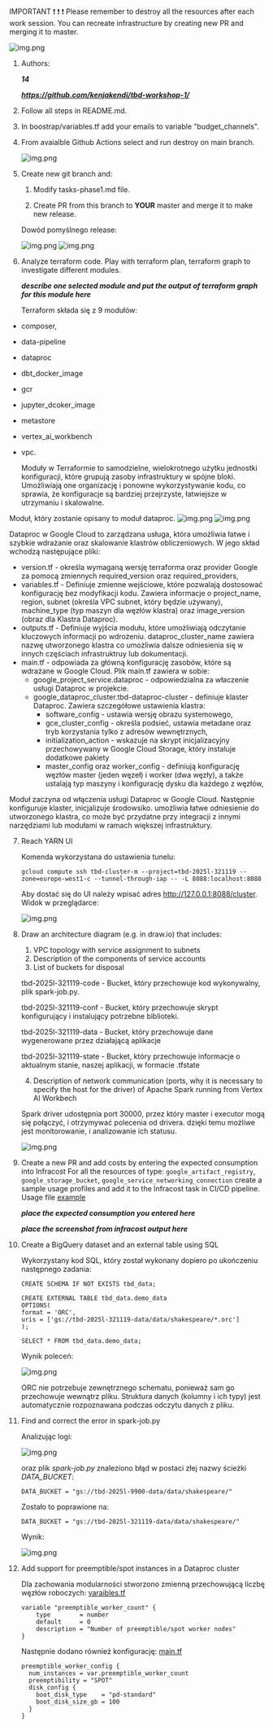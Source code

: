 IMPORTANT ❗ ❗ ❗ Please remember to destroy all the resources after each work session. You can recreate infrastructure by creating new PR and merging it to master.

![img.png](doc/figures/destroy.png)

1. Authors:

   ***14***

   ***https://github.com/kenjakendi/tbd-workshop-1/***

2. Follow all steps in README.md.

3. In boostrap/variables.tf add your emails to variable "budget_channels".

4. From avaialble Github Actions select and run destroy on main branch.

    ![img.png](doc/figures/destroy_master.png)

5. Create new git branch and:
    1. Modify tasks-phase1.md file.

    2. Create PR from this branch to **YOUR** master and merge it to make new release.

    Dowód pomyślnego release:

   ![img.png](doc/figures/UdanyRelease.png)
   ![img.png](doc/figures/UdanyRelease2.png)

6. Analyze terraform code. Play with terraform plan, terraform graph to investigate different modules.

    ***describe one selected module and put the output of terraform graph for this module here***

    Terraform składa się z 9 modułów:
- composer,
- data-pipeline
- dataproc
- dbt_docker_image
- gcr
- jupyter_dcoker_image
- metastore
- vertex_ai_workbench
- vpc.

   Moduły w Terraformie to samodzielne, wielokrotnego użytku jednostki konfiguracji, które grupują zasoby infrastruktury w spójne bloki. Umożliwiają one organizację i ponowne wykorzystywanie kodu, co sprawia, że konfiguracje są bardziej przejrzyste, łatwiejsze w utrzymaniu i skalowalne.

 Moduł, który zostanie opisany to moduł dataproc.
 ![img.png](doc/figures/dataproc.png)
![img.png](doc/figures/graph.png)


  Dataproc w Google Cloud to zarządzana usługa, która umożliwia łatwe i szybkie wdrażanie oraz skalowanie klastrów obliczeniowych. W jego skład wchodzą następujące pliki:
- version.tf - określa wymaganą wersję terraforma oraz provider Google za pomocą zmiennych required_version oraz required_providers,
- variables.tf - Definiuje zmienne wejściowe, które pozwalają dostosować konfigurację bez modyfikacji kodu. Zawiera informacje o project_name, region, subnet (określa VPC subnet, który będzie używany), machine_type (typ maszyn dla węzłów klastra) oraz image_version (obraz dla Klastra Dataproc).
- outputs.tf - Definiuje wyjścia modułu, które umożliwiają odczytanie kluczowych informacji po wdrożeniu. dataproc_cluster_name zawiera nazwę utworzonego klastra co umożliwia dalsze odniesienia się w innych częściach infrastruktruy lub dokumentacji.
- main.tf - odpowiada za główną konfigurację zasobów, które są wdrażane w Google Cloud.
Plik main.tf zawiera w sobie:
    - google_project_service.dataproc - odpowiedzialna za właczenie usługi Dataproc w projekcie.
    - google_dataproc_cluster.tbd-dataproc-cluster - definiuje klaster Dataproc. Zawiera szczegółowe ustawienia klastra:
	    - software_config - ustawia wersję obrazu systemowego,
	    - gce_cluster_config - określa podsieć, ustawia metadane oraz tryb korzystania tylko z adresów wewnętrznych,
	    - initialization_action - wskazuje na skrypt inicjalizacyjny przechowywany w Google Cloud Storage, który instaluje dodatkowe pakiety
	    - master_config oraz worker_config - definiują konfigurację węzłów master (jeden węzeł) i worker (dwa węzły), a także ustalają typ maszyny i konfigurację dysku dla każdego z węzłów,

Moduł zaczyna od włączenia usługi Dataproc w Google Cloud.  Następnie konfiguruje klaster, inicjalizuje środowsiko. umożliwia łatwe odniesienie do utworzonego klastra, co może być przydatne przy integracji z innymi narzędziami lub modułami w ramach większej infrastruktury.

7. Reach YARN UI

   Komenda wykorzystana do ustawienia tunelu:

    ``` gcloud compute ssh tbd-cluster-m --project=tbd-2025l-321119 --zone=europe-west1-c --tunnel-through-iap -- -L 8088:localhost:8088 ```

    Aby dostać się do UI należy wpisać adres http://127.0.0.1:8088/cluster. Widok w przeglądarce:

    ![img.png](doc/figures/hadoop.png)

8. Draw an architecture diagram (e.g. in draw.io) that includes:
    1. VPC topology with service assignment to subnets
    2. Description of the components of service accounts
    3. List of buckets for disposal

    tbd-2025l-321119-code - Bucket, który przechowuje kod wykonywalny, plik spark-job.py.

    tbd-2025l-321119-conf - Bucket, który przechowuje skrypt konfigurujący i instalujący potrzebne biblioteki.

    tbd-2025l-321119-data - Bucket, który przechowuje dane wygenerowane przez działającą aplikacje

    tbd-2025l-321119-state - Bucket, który przechowuje informacje o aktualnym stanie, naszej aplikacji, w formacie .tfstate

    4. Description of network communication (ports, why it is necessary to specify the host for the driver) of Apache Spark running from Vertex AI Workbech

    Spark driver udostępnia port 30000, przez który master i executor mogą się połączyć, i otrzymywać polecenia od drivera. dzięki temu możliwe jest monitorowanie, i analizowanie ich statusu.

    ![img.png](doc/figures/diagram.png)

9. Create a new PR and add costs by entering the expected consumption into Infracost
For all the resources of type: `google_artifact_registry`, `google_storage_bucket`, `google_service_networking_connection`
create a sample usage profiles and add it to the Infracost task in CI/CD pipeline. Usage file [example](https://github.com/infracost/infracost/blob/master/infracost-usage-example.yml)

   ***place the expected consumption you entered here***

   ***place the screenshot from infracost output here***

10. Create a BigQuery dataset and an external table using SQL

    Wykorzystany kod SQL, który został wykonany dopiero po ukończeniu następnego zadania:

    ```
    CREATE SCHEMA IF NOT EXISTS tbd_data;

    CREATE EXTERNAL TABLE tbd_data.demo_data
    OPTIONS(
    format = 'ORC',
    uris = ['gs://tbd-2025l-321119-data/data/shakespeare/*.orc']
    );

    SELECT * FROM tbd_data.demo_data;
    ```

    Wynik poleceń:

    ![img.png](doc/figures/bigquery.png)

    ORC nie potrzebuje zewnętrznego schematu, ponieważ sam go przechowuje wewnątrz pliku. Struktura danych (kolumny i ich typy) jest automatycznie rozpoznawana podczas odczytu danych z pliku.

11. Find and correct the error in spark-job.py

    Analizując logi:

    ![img.png](doc/figures/spark_job_logs.png)

    oraz plik *spark-job.py* znaleziono błąd w postaci złej nazwy ścieżki *DATA_BUCKET*:

    ``` DATA_BUCKET = "gs://tbd-2025l-9900-data/data/shakespeare/" ```

    Zostało to poprawione na:

    ``` DATA_BUCKET = "gs://tbd-2025l-321119-data/data/shakespeare/" ```

    Wynik:

    ![img.png](doc/figures/spark_job_success.png)

12. Add support for preemptible/spot instances in a Dataproc cluster

    Dla zachowania modularności stworzono zmienną przechowującą liczbę węzłów roboczych: [varaibles.tf](https://github.com/kenjakendi/tbd-workshop-1/blob/master/modules/dataproc/variables.tf)

    ```
    variable "preemptible_worker_count" {
        type        = number
        default     = 0
        description = "Number of preemptible/spot worker nodes"
    }
    ```

    Następnie dodano również konfigurację: [main.tf](https://github.com/kenjakendi/tbd-workshop-1/blob/master/modules/dataproc/main.tf)

    ```
    preemptible_worker_config {
      num_instances = var.preemptible_worker_count
      preemptibility = "SPOT"
      disk_config {
        boot_disk_type    = "pd-standard"
        boot_disk_size_gb = 100
      }
    }
    ```
